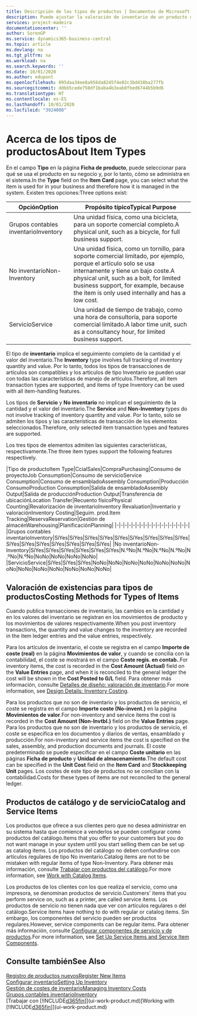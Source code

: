 ```yaml
---
title: Descripción de los tipos de productos | Documentos de Microsoft
description: Puede ajustar la valoración de inventario de un producto utilizando los métodos de costes FIFO o Promedio, por ejemplo, cuando los costes de producto cambien por motivos distintos de las transacciones.
services: project-madeira
documentationcenter: ''
author: SorenGP
ms.service: dynamics365-business-central
ms.topic: article
ms.devlang: na
ms.tgt_pltfrm: na
ms.workload: na
ms.search.keywords: ''
ms.date: 10/01/2020
ms.author: edupont
ms.openlocfilehash: 095daa34ee8a956da8245f4e02c3bd438ba277fb
ms.sourcegitcommit: ddbb5cede750df1baba4b3eab8fbed6744b5b9d6
ms.translationtype: HT
ms.contentlocale: es-ES
ms.lasthandoff: 10/01/2020
ms.locfileid: "3924008"
---
```

# <a name="about-item-types"></a><span data-ttu-id="0be78-103">Acerca de los tipos de productos</span><span class="sxs-lookup"><span data-stu-id="0be78-103">About Item Types</span></span>
<span data-ttu-id="0be78-104">En el campo **Tipo** en la página **Ficha de producto**, puede seleccionar para qué se usa el producto en su negocio y, por lo tanto, cómo se administra en el sistema.</span><span class="sxs-lookup"><span data-stu-id="0be78-104">In the **Type** field on the **Item Card** page, you can select what the item is used for in your business and therefore how it is managed in the system.</span></span> <span data-ttu-id="0be78-105">Existen tres opciones:</span><span class="sxs-lookup"><span data-stu-id="0be78-105">Three options exist:</span></span>

|<span data-ttu-id="0be78-106">Opción</span><span class="sxs-lookup"><span data-stu-id="0be78-106">Option</span></span>|<span data-ttu-id="0be78-107">Propósito típico</span><span class="sxs-lookup"><span data-stu-id="0be78-107">Typical Purpose</span></span>|
|------|-----------|
|<span data-ttu-id="0be78-108">Grupos contables inventario</span><span class="sxs-lookup"><span data-stu-id="0be78-108">Inventory</span></span>|<span data-ttu-id="0be78-109">Una unidad física, como una bicicleta, para un soporte comercial completo.</span><span class="sxs-lookup"><span data-stu-id="0be78-109">A physical unit, such as a bicycle, for full business support.</span></span>|
|<span data-ttu-id="0be78-110">No inventario</span><span class="sxs-lookup"><span data-stu-id="0be78-110">Non-Inventory</span></span>|<span data-ttu-id="0be78-111">Una unidad física, como un tornillo, para soporte comercial limitado, por ejemplo, porque el artículo solo se usa internamente y tiene un bajo coste.</span><span class="sxs-lookup"><span data-stu-id="0be78-111">A physical unit, such as a bolt, for limited business support, for example, because the item is only used internally and has a low cost.</span></span>|
|<span data-ttu-id="0be78-112">Servicio</span><span class="sxs-lookup"><span data-stu-id="0be78-112">Service</span></span>|<span data-ttu-id="0be78-113">Una unidad de tiempo de trabajo, como una hora de consultoría, para soporte comercial limitado.</span><span class="sxs-lookup"><span data-stu-id="0be78-113">A labor time unit, such as a consultancy hour, for limited business support.</span></span>|

<span data-ttu-id="0be78-114">El tipo de **inventario** implica el seguimiento completo de la cantidad y el valor del inventario.</span><span class="sxs-lookup"><span data-stu-id="0be78-114">The **Inventory** type involves full tracking of inventory quantity and value.</span></span> <span data-ttu-id="0be78-115">Por lo tanto, todos los tipos de transacciones de artículos son compatibles y los artículos de tipo Inventario se pueden usar con todas las características de manejo de artículos.</span><span class="sxs-lookup"><span data-stu-id="0be78-115">Therefore, all item transaction types are supported, and items of type Inventory can be used with all item-handling features.</span></span>

<span data-ttu-id="0be78-116">Los tipos de **Servicio** y **No inventario** no implican el seguimiento de la cantidad y el valor del inventario.</span><span class="sxs-lookup"><span data-stu-id="0be78-116">The **Service** and **Non-Inventory** types do not involve tracking of inventory quantity and value.</span></span> <span data-ttu-id="0be78-117">Por lo tanto, solo se admiten los tipos y las características de transacción de los elementos seleccionados.</span><span class="sxs-lookup"><span data-stu-id="0be78-117">Therefore, only selected item transaction types and features are supported.</span></span>

<span data-ttu-id="0be78-118">Los tres tipos de elementos admiten las siguientes características, respectivamente.</span><span class="sxs-lookup"><span data-stu-id="0be78-118">The three item types support the following features respectively.</span></span>

|<span data-ttu-id="0be78-119">Tipo de producto</span><span class="sxs-lookup"><span data-stu-id="0be78-119">Item Type</span></span>|<span data-ttu-id="0be78-120">Ccial</span><span class="sxs-lookup"><span data-stu-id="0be78-120">Sales</span></span>|<span data-ttu-id="0be78-121">Compra</span><span class="sxs-lookup"><span data-stu-id="0be78-121">Purchasing</span></span>|<span data-ttu-id="0be78-122">Consumo de proyecto</span><span class="sxs-lookup"><span data-stu-id="0be78-122">Job Consumption</span></span>|<span data-ttu-id="0be78-123">Consumo de servicio</span><span class="sxs-lookup"><span data-stu-id="0be78-123">Service Consumption</span></span>|<span data-ttu-id="0be78-124">Consumo de ensamblado</span><span class="sxs-lookup"><span data-stu-id="0be78-124">Assembly Consumption</span></span>|<span data-ttu-id="0be78-125">Producción Consumo</span><span class="sxs-lookup"><span data-stu-id="0be78-125">Production Consumption</span></span>|<span data-ttu-id="0be78-126">Salida de ensamblado</span><span class="sxs-lookup"><span data-stu-id="0be78-126">Assembly Output</span></span>|<span data-ttu-id="0be78-127">Salida de producción</span><span class="sxs-lookup"><span data-stu-id="0be78-127">Production Output</span></span>|<span data-ttu-id="0be78-128">Transferencia de ubicación</span><span class="sxs-lookup"><span data-stu-id="0be78-128">Location Transfer</span></span>|<span data-ttu-id="0be78-129">Recuento físico</span><span class="sxs-lookup"><span data-stu-id="0be78-129">Physical Counting</span></span>|<span data-ttu-id="0be78-130">Revalorización de inventario</span><span class="sxs-lookup"><span data-stu-id="0be78-130">Inventory Revaluation</span></span>|<span data-ttu-id="0be78-131">Inventario y valoración</span><span class="sxs-lookup"><span data-stu-id="0be78-131">Inventory Costing</span></span>|<span data-ttu-id="0be78-132">Seguim. prod.</span><span class="sxs-lookup"><span data-stu-id="0be78-132">Item Tracking</span></span>|<span data-ttu-id="0be78-133">Reserva</span><span class="sxs-lookup"><span data-stu-id="0be78-133">Reservation</span></span>|<span data-ttu-id="0be78-134">Gestión de almacén</span><span class="sxs-lookup"><span data-stu-id="0be78-134">Warehousing</span></span>|<span data-ttu-id="0be78-135">Planificación</span><span class="sxs-lookup"><span data-stu-id="0be78-135">Planning</span></span>|
|-|-|-|-|-|-|-|-|-|-|-|-|-|-|-|-|-|-|
|<span data-ttu-id="0be78-136">Grupos contables inventario</span><span class="sxs-lookup"><span data-stu-id="0be78-136">Inventory</span></span>|<span data-ttu-id="0be78-137">Sí</span><span class="sxs-lookup"><span data-stu-id="0be78-137">Yes</span></span>|<span data-ttu-id="0be78-138">Sí</span><span class="sxs-lookup"><span data-stu-id="0be78-138">Yes</span></span>|<span data-ttu-id="0be78-139">Sí</span><span class="sxs-lookup"><span data-stu-id="0be78-139">Yes</span></span>|<span data-ttu-id="0be78-140">Sí</span><span class="sxs-lookup"><span data-stu-id="0be78-140">Yes</span></span>|<span data-ttu-id="0be78-141">Sí</span><span class="sxs-lookup"><span data-stu-id="0be78-141">Yes</span></span>|<span data-ttu-id="0be78-142">Sí</span><span class="sxs-lookup"><span data-stu-id="0be78-142">Yes</span></span>|<span data-ttu-id="0be78-143">Sí</span><span class="sxs-lookup"><span data-stu-id="0be78-143">Yes</span></span>|<span data-ttu-id="0be78-144">Sí</span><span class="sxs-lookup"><span data-stu-id="0be78-144">Yes</span></span>|<span data-ttu-id="0be78-145">Sí</span><span class="sxs-lookup"><span data-stu-id="0be78-145">Yes</span></span>|<span data-ttu-id="0be78-146">Sí</span><span class="sxs-lookup"><span data-stu-id="0be78-146">Yes</span></span>|<span data-ttu-id="0be78-147">Sí</span><span class="sxs-lookup"><span data-stu-id="0be78-147">Yes</span></span>|<span data-ttu-id="0be78-148">Sí</span><span class="sxs-lookup"><span data-stu-id="0be78-148">Yes</span></span>|<span data-ttu-id="0be78-149">Sí</span><span class="sxs-lookup"><span data-stu-id="0be78-149">Yes</span></span>|<span data-ttu-id="0be78-150">Sí</span><span class="sxs-lookup"><span data-stu-id="0be78-150">Yes</span></span>|<span data-ttu-id="0be78-151">Sí</span><span class="sxs-lookup"><span data-stu-id="0be78-151">Yes</span></span>|<span data-ttu-id="0be78-152">Sí</span><span class="sxs-lookup"><span data-stu-id="0be78-152">Yes</span></span>|
|<span data-ttu-id="0be78-153">No inventario</span><span class="sxs-lookup"><span data-stu-id="0be78-153">Non-Inventory</span></span>|<span data-ttu-id="0be78-154">Sí</span><span class="sxs-lookup"><span data-stu-id="0be78-154">Yes</span></span>|<span data-ttu-id="0be78-155">Sí</span><span class="sxs-lookup"><span data-stu-id="0be78-155">Yes</span></span>|<span data-ttu-id="0be78-156">Sí</span><span class="sxs-lookup"><span data-stu-id="0be78-156">Yes</span></span>|<span data-ttu-id="0be78-157">Sí</span><span class="sxs-lookup"><span data-stu-id="0be78-157">Yes</span></span>|<span data-ttu-id="0be78-158">Sí</span><span class="sxs-lookup"><span data-stu-id="0be78-158">Yes</span></span>|<span data-ttu-id="0be78-159">Sí</span><span class="sxs-lookup"><span data-stu-id="0be78-159">Yes</span></span>|<span data-ttu-id="0be78-160">N.º</span><span class="sxs-lookup"><span data-stu-id="0be78-160">No</span></span>|<span data-ttu-id="0be78-161">N.º</span><span class="sxs-lookup"><span data-stu-id="0be78-161">No</span></span>|<span data-ttu-id="0be78-162">N.º</span><span class="sxs-lookup"><span data-stu-id="0be78-162">No</span></span>|<span data-ttu-id="0be78-163">N.º</span><span class="sxs-lookup"><span data-stu-id="0be78-163">No</span></span>|<span data-ttu-id="0be78-164">N.º</span><span class="sxs-lookup"><span data-stu-id="0be78-164">No</span></span>|<span data-ttu-id="0be78-165">N.º</span><span class="sxs-lookup"><span data-stu-id="0be78-165">No</span></span>|<span data-ttu-id="0be78-166">No</span><span class="sxs-lookup"><span data-stu-id="0be78-166">No</span></span>|<span data-ttu-id="0be78-167">No</span><span class="sxs-lookup"><span data-stu-id="0be78-167">No</span></span>|<span data-ttu-id="0be78-168">No</span><span class="sxs-lookup"><span data-stu-id="0be78-168">No</span></span>|<span data-ttu-id="0be78-169">No</span><span class="sxs-lookup"><span data-stu-id="0be78-169">No</span></span>|
|<span data-ttu-id="0be78-170">Servicio</span><span class="sxs-lookup"><span data-stu-id="0be78-170">Service</span></span>|<span data-ttu-id="0be78-171">Sí</span><span class="sxs-lookup"><span data-stu-id="0be78-171">Yes</span></span>|<span data-ttu-id="0be78-172">Sí</span><span class="sxs-lookup"><span data-stu-id="0be78-172">Yes</span></span>|<span data-ttu-id="0be78-173">Sí</span><span class="sxs-lookup"><span data-stu-id="0be78-173">Yes</span></span>|<span data-ttu-id="0be78-174">No</span><span class="sxs-lookup"><span data-stu-id="0be78-174">No</span></span>|<span data-ttu-id="0be78-175">No</span><span class="sxs-lookup"><span data-stu-id="0be78-175">No</span></span>|<span data-ttu-id="0be78-176">No</span><span class="sxs-lookup"><span data-stu-id="0be78-176">No</span></span>|<span data-ttu-id="0be78-177">No</span><span class="sxs-lookup"><span data-stu-id="0be78-177">No</span></span>|<span data-ttu-id="0be78-178">No</span><span class="sxs-lookup"><span data-stu-id="0be78-178">No</span></span>|<span data-ttu-id="0be78-179">No</span><span class="sxs-lookup"><span data-stu-id="0be78-179">No</span></span>|<span data-ttu-id="0be78-180">No</span><span class="sxs-lookup"><span data-stu-id="0be78-180">No</span></span>|<span data-ttu-id="0be78-181">No</span><span class="sxs-lookup"><span data-stu-id="0be78-181">No</span></span>|<span data-ttu-id="0be78-182">No</span><span class="sxs-lookup"><span data-stu-id="0be78-182">No</span></span>|<span data-ttu-id="0be78-183">No</span><span class="sxs-lookup"><span data-stu-id="0be78-183">No</span></span>|<span data-ttu-id="0be78-184">No</span><span class="sxs-lookup"><span data-stu-id="0be78-184">No</span></span>|<span data-ttu-id="0be78-185">No</span><span class="sxs-lookup"><span data-stu-id="0be78-185">No</span></span>|<span data-ttu-id="0be78-186">No</span><span class="sxs-lookup"><span data-stu-id="0be78-186">No</span></span>|

## <a name="costing-methods-for-types-of-items"></a><span data-ttu-id="0be78-187">Valoración de existencias para tipos de productos</span><span class="sxs-lookup"><span data-stu-id="0be78-187">Costing Methods for Types of Items</span></span>
<span data-ttu-id="0be78-188">Cuando publica transacciones de inventario, las cambios en la cantidad y en los valores del inventario se registran en los movimientos de producto y los movimientos de valores respectivamente.</span><span class="sxs-lookup"><span data-stu-id="0be78-188">When you post inventory transactions, the quantity and value changes to the inventory are recorded in the item ledger entries and the value entries, respectively.</span></span> 

<span data-ttu-id="0be78-189">Para los artículos de inventario, el coste se registra en el campo **Importe de coste (real)** en la página **Movimientos de valor**, y cuando se concilia con la contabilidad, el coste se mostrará en el campo **Coste regis. en contab.**.</span><span class="sxs-lookup"><span data-stu-id="0be78-189">For inventory items, the cost is recorded in the **Cost Amount (Actual)** field on the **Value Entries** page, and when it is reconciled to the general ledger the cost will be shown in the **Cost Posted to G/L** field.</span></span> <span data-ttu-id="0be78-190">Para obtener más información, consulte [Detalles de diseño: valoración de inventario](design-details-inventory-costing.md).</span><span class="sxs-lookup"><span data-stu-id="0be78-190">For more information, see [Design Details: Inventory Costing](design-details-inventory-costing.md).</span></span>

<span data-ttu-id="0be78-191">Para los productos que no son de inventario y los productos de servicio, el coste se registra en el campo **Importe coste (No-invent.)** en la página **Movimientos de valor**.</span><span class="sxs-lookup"><span data-stu-id="0be78-191">For non-inventory and service items the cost is recorded in the **Cost Amount (Non-Invtbl.)** field on the **Value Entries** page.</span></span> <span data-ttu-id="0be78-192">Para los productos que no son de inventario y los productos de servicio, el coste se especifica en los documentos y diarios de ventas, ensamblado y producción.</span><span class="sxs-lookup"><span data-stu-id="0be78-192">For non-inventory and service items the cost is specified on the sales, assembly, and production documents and journals.</span></span> <span data-ttu-id="0be78-193">El coste predeterminado se puede especificar en el campo **Coste unitario** en las páginas **Ficha de producto** y **Unidad de almacenamiento**.</span><span class="sxs-lookup"><span data-stu-id="0be78-193">The default cost can be specified in the **Unit Cost** field on the **Item Card** and **Stockkeeping Unit** pages.</span></span> <span data-ttu-id="0be78-194">Los costes de este tipo de productos no se concilian con la contabilidad.</span><span class="sxs-lookup"><span data-stu-id="0be78-194">Costs for these types of items are not reconciled to the general ledger.</span></span> 

## <a name="catalog-and-service-items"></a><span data-ttu-id="0be78-195">Productos de catálogo y de servicio</span><span class="sxs-lookup"><span data-stu-id="0be78-195">Catalog and Service Items</span></span>
<span data-ttu-id="0be78-196">Los productos que ofrece a sus clientes pero que no desea administrar en su sistema hasta que comience a venderlos se pueden configurar como productos del catálogo.</span><span class="sxs-lookup"><span data-stu-id="0be78-196">Items that you offer to your customers but you do not want manage in your system until you start selling them can be set up as catalog items.</span></span> <span data-ttu-id="0be78-197">Los productos del catálogo no deben confundirse con artículos regulares de tipo No inventario.</span><span class="sxs-lookup"><span data-stu-id="0be78-197">Catalog items are not to be mistaken with regular items of type Non-Inventory.</span></span> <span data-ttu-id="0be78-198">Para obtener más información, consulte [Trabajar con productos del catálogo](inventory-how-work-nonstock-items.md).</span><span class="sxs-lookup"><span data-stu-id="0be78-198">For more information, see [Work with Catalog Items](inventory-how-work-nonstock-items.md).</span></span>

<span data-ttu-id="0be78-199">Los productos de los clientes con los que realiza el servicio, como una impresora, se denominan productos de servicio.</span><span class="sxs-lookup"><span data-stu-id="0be78-199">Customers' items that you perform service on, such as a printer, are called service items.</span></span> <span data-ttu-id="0be78-200">Los productos de servicio no tienen nada que ver con artículos regulares o del catálogo.</span><span class="sxs-lookup"><span data-stu-id="0be78-200">Service items have nothing to do with regular or catalog items.</span></span> <span data-ttu-id="0be78-201">Sin embargo, los componentes del servicio pueden ser productos regulares.</span><span class="sxs-lookup"><span data-stu-id="0be78-201">However, service components can be regular items.</span></span> <span data-ttu-id="0be78-202">Para obtener más información, consulte [Configurar componentes de servicio y de productos](service-how-setup-service-items.md).</span><span class="sxs-lookup"><span data-stu-id="0be78-202">For more information, see [Set Up Service Items and Service Item Components](service-how-setup-service-items.md).</span></span>

## <a name="see-also"></a><span data-ttu-id="0be78-203">Consulte también</span><span class="sxs-lookup"><span data-stu-id="0be78-203">See Also</span></span>
[<span data-ttu-id="0be78-204">Registro de productos nuevos</span><span class="sxs-lookup"><span data-stu-id="0be78-204">Register New Items</span></span>](inventory-how-register-new-items.md)  
[<span data-ttu-id="0be78-205">Configurar inventario</span><span class="sxs-lookup"><span data-stu-id="0be78-205">Setting Up Inventory</span></span>](inventory-setup-inventory.md)  
[<span data-ttu-id="0be78-206">Gestión de costes de inventario</span><span class="sxs-lookup"><span data-stu-id="0be78-206">Managing Inventory Costs</span></span>](finance-manage-inventory-costs.md)  
[<span data-ttu-id="0be78-207">Grupos contables inventario</span><span class="sxs-lookup"><span data-stu-id="0be78-207">Inventory</span></span>](inventory-manage-inventory.md)  
<span data-ttu-id="0be78-208">[Trabajar con [!INCLUDE[d365fin](includes/d365fin_md.md)]](ui-work-product.md)</span><span class="sxs-lookup"><span data-stu-id="0be78-208">[Working with [!INCLUDE[d365fin](includes/d365fin_md.md)]](ui-work-product.md)</span></span>
